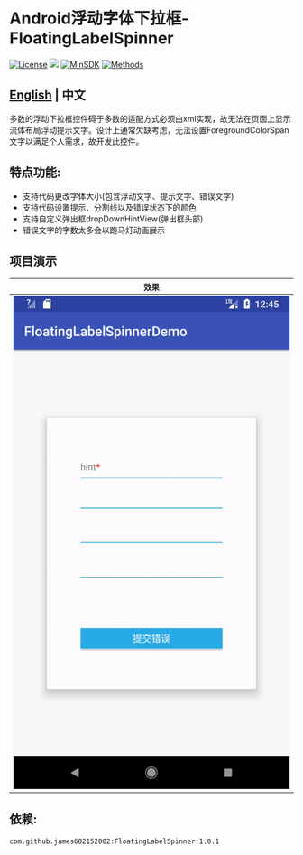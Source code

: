# Android浮动字体下拉框-FloatingLabelSpinner

[![License](https://img.shields.io/badge/License%20-Apache%202-337ab7.svg)](https://www.apache.org/licenses/LICENSE-2.0)
[![](https://jitpack.io/v/james602152002/FloatingLabelSpinner.svg)](https://jitpack.io/#james602152002/FloatingLabelSpinner)
[![MinSDK](https://img.shields.io/badge/API-14%2B-brightgreen.svg?style=flat)](https://android-arsenal.com/api?level=14)
[![Methods](https://img.shields.io/badge/Methods%20%7C%20Size%20-%20148%20%7C%2028%20KB-d9534f.svg)](http://www.methodscount.com/?lib=com.github.james602152002%3AFloatingLabelSpinner%3A1.0.1)

## [English](README_EN.md) | 中文

多数的浮动下拉框控件碍于多数的适配方式必须由xml实现，故无法在页面上显示流体布局浮动提示文字。设计上通常欠缺考虑，无法设置ForegroundColorSpan文字以满足个人需求，故开发此控件。

## 特点功能:

 - 支持代码更改字体大小(包含浮动文字、提示文字、错误文字)
 - 支持代码设置提示、分割线以及错误状态下的颜色 
 - 支持自定义弹出框dropDownHintView(弹出框头部)
 - 错误文字的字数太多会以跑马灯动画展示

## 项目演示

|效果|
|:---:|
|![](art/demo.gif)|

## 依赖:
```
com.github.james602152002:FloatingLabelSpinner:1.0.1
```

